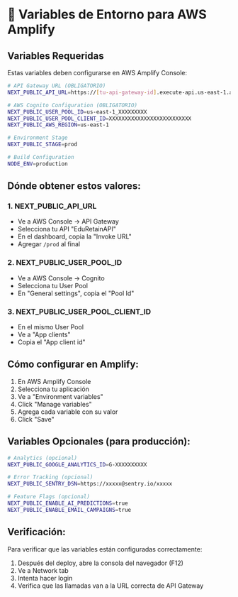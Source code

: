 # 🔐 Variables de Entorno para AWS Amplify

## Variables Requeridas

Estas variables deben configurarse en AWS Amplify Console:

```bash
# API Gateway URL (OBLIGATORIO)
NEXT_PUBLIC_API_URL=https://[tu-api-gateway-id].execute-api.us-east-1.amazonaws.com/prod

# AWS Cognito Configuration (OBLIGATORIO)
NEXT_PUBLIC_USER_POOL_ID=us-east-1_XXXXXXXXX
NEXT_PUBLIC_USER_POOL_CLIENT_ID=XXXXXXXXXXXXXXXXXXXXXXXXXX
NEXT_PUBLIC_AWS_REGION=us-east-1

# Environment Stage
NEXT_PUBLIC_STAGE=prod

# Build Configuration
NODE_ENV=production
```

## Dónde obtener estos valores:

### 1. NEXT_PUBLIC_API_URL
- Ve a AWS Console → API Gateway
- Selecciona tu API "EduRetainAPI"
- En el dashboard, copia la "Invoke URL"
- Agregar `/prod` al final

### 2. NEXT_PUBLIC_USER_POOL_ID
- Ve a AWS Console → Cognito
- Selecciona tu User Pool
- En "General settings", copia el "Pool Id"

### 3. NEXT_PUBLIC_USER_POOL_CLIENT_ID
- En el mismo User Pool
- Ve a "App clients"
- Copia el "App client id"

## Cómo configurar en Amplify:

1. En AWS Amplify Console
2. Selecciona tu aplicación
3. Ve a "Environment variables"
4. Click "Manage variables"
5. Agrega cada variable con su valor
6. Click "Save"

## Variables Opcionales (para producción):

```bash
# Analytics (opcional)
NEXT_PUBLIC_GOOGLE_ANALYTICS_ID=G-XXXXXXXXXX

# Error Tracking (opcional)
NEXT_PUBLIC_SENTRY_DSN=https://xxxxx@sentry.io/xxxxx

# Feature Flags (opcional)
NEXT_PUBLIC_ENABLE_AI_PREDICTIONS=true
NEXT_PUBLIC_ENABLE_EMAIL_CAMPAIGNS=true
```

## Verificación:

Para verificar que las variables están configuradas correctamente:

1. Después del deploy, abre la consola del navegador (F12)
2. Ve a Network tab
3. Intenta hacer login
4. Verifica que las llamadas van a la URL correcta de API Gateway